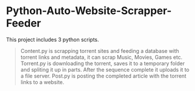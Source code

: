 # Python-Auto-Website-Scrapper-Feeder
This project includes 3 python scripts.

>Content.py is scrapping torrent sites and feeding a database with torrent links and metadata, it can scrap Music, Movies, Games etc.
>Torrent.py is downloading the torrent, saves it to a temporary folder and spliting it up in parts. After the sequence complete it uploads it to a file server.
>Post.py is posting the completed article with the torrent links to a website.
